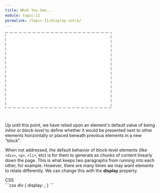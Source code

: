 ```yaml
---
title: What You See...
module: topic-11
permalink: /topic-11/display-intro/
---
```


<div class="divider-heading"></div>

<img src="../img/box-model-display.gif" alt="changing display values" style="width: 350px; margin: 0 auto 30px;" />

Up until this point, we have relied upon an element's default value of being _inline_ or _block-level_ to define whether it would be presented next to other elements horizontally or placed beneath previous elements in a new "block".

When not addressed, the default behavior of block-level elements (like `<div>`, `<p>`, `<li>`, etc) is for them to generate as chunks of content linearly down the page. This is what keeps two paragraphs from running into each other, for example. However, there are many times we may _want_ elements to relate differently. We can change this with the **display** property.

<div id="code-heading">CSS</div>
```css
div {
  display: ;
}
```
